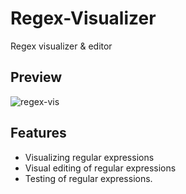 # Regex-Visualizer
Regex visualizer & editor

## Preview
![regex-vis](https://user-images.githubusercontent.com/27432981/180222745-da4671c6-8e0e-44f2-818f-25d5fa237956.gif)


## Features
- Visualizing regular expressions
- Visual editing of regular expressions
- Testing of regular expressions.

